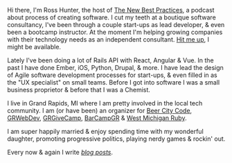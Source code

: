 Hi there, I'm Ross Hunter, the host of <a target="_blank" href="https://thenewbestpractices.com">The New Best Practices</a>, a podcast about process of creating software. I cut my teeth at a boutique software consultancy, I've been through a couple start-ups as lead developer, & even been a bootcamp instructor. At the moment I'm helping growing companies with their technology needs as an independent consultant. <a href="mailto:ross-hunter@ross-hunter.com">Hit me up</a>, I might be available.

Lately I've been doing a lot of Rails API with React, Angular & Vue. In the past I have done Ember, iOS, Python, Drupal, & more. I have lead the design of Agile software development processes for start-ups, & even filled in as the "UX specialist" on small teams. Before I got into software I was a small business proprietor & before that I was a Chemist.

I live in Grand Rapids, MI where I am pretty involved in the local tech community. I am (or have been) an organizer for <a target="_blank" href="http://beercitycode.com">Beer City Code</a>, <a target="_blank" href="http://grwebdev.org">GRWebDev</a>, <a target="_blank" href="http://grgivecamp.org">GRGiveCamp</a>, <a target="_blank" href="http://barcampgr.org">BarCampGR</a> & <a target="_blank" href="http://meetup.com/mi-ruby">West Michigan Ruby</a>.

I am super happily married & enjoy spending time with my wonderful daughter, promoting progressive politics, playing nerdy games & rockin' out.

Every now & again I write _<a href="/blog">blog posts</a>_.
